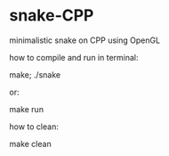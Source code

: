 # snake-CPP
minimalistic snake on CPP using OpenGL


how to compile and run in terminal:

  make; ./snake

or:

  make run


how to clean:

  make clean

